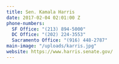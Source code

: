```yaml
---
title: Sen. Kamala Harris
date: 2017-02-04 02:01:00 Z
phone-numbers:
  SF Office: "(213) 894-5000"
  DC Office: "(202) 224-3553"
  Sacramento Office: "(916) 448-2787"
main-image: "/uploads/karris.jpg"
website: https://www.harris.senate.gov/
---
```


